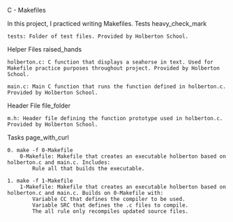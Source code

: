 C - Makefiles

In this project, I practiced writing Makefiles.
Tests heavy_check_mark

    tests: Folder of test files. Provided by Holberton School.

Helper Files raised_hands

    holberton.c: C function that displays a seahorse in text. Used for Makefile practice purposes throughout project. Provided by Holberton School.

    main.c: Main C function that runs the function defined in holberton.c. Provided by Holberton School.

Header File file_folder

    m.h: Header file defining the function prototype used in holberton.c. Provided by Holberton School.

Tasks page_with_curl

    0. make -f 0-Makefile
        0-Makefile: Makefile that creates an executable holberton based on holberton.c and main.c. Includes:
            Rule all that builds the executable.

    1. make -f 1-Makefile
        1-Makefile: Makefile that creates an executable holberton based on holberton.c and main.c. Builds on 0-Makefile with:
            Variable CC that defines the compiler to be used.
            Variable SRC that defines the .c files to compile.
            The all rule only recompiles updated source files.

